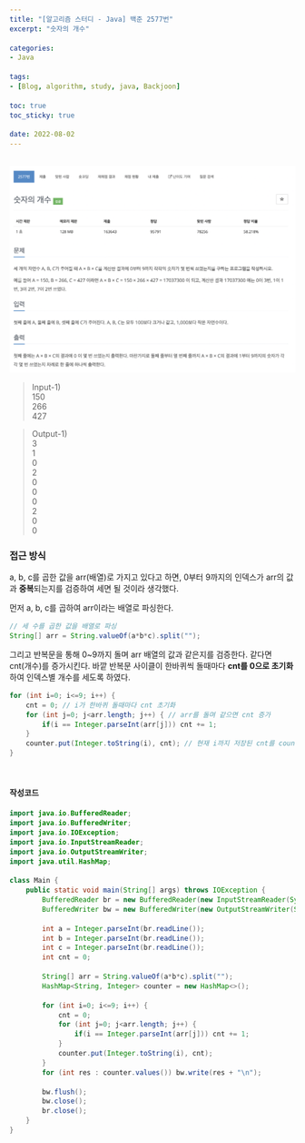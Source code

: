 ```yaml
--- 
title: "[알고리즘 스터디 - Java] 백준 2577번" 
excerpt: "숫자의 개수" 

categories: 
- Java

tags: 
- [Blog, algorithm, study, java, Backjoon]

toc: true
toc_sticky: true

date: 2022-08-02
--- 
```


<br>

<center><img src="/assets/images/backjoon/2577.png"></center>

> Input-1) <br>
150 <br>
266 <br>
427 <br>

> Output-1) <br>
3 <br>
1 <br>
0 <br>
2 <br>
0 <br>
0 <br>
0 <br>
2 <br>
0 <br>
0 <br>

### 접근 방식
a, b, c를 곱한 값을 arr(배열)로 가지고 있다고 하면, 
0부터 9까지의 인덱스가 arr의 값과 **중복**되는지를 검증하여 세면 될 것이라 생각했다.

먼저 a, b, c를 곱하여 arr이라는 배열로 파싱한다.

```java
// 세 수를 곱한 값을 배열로 파싱
String[] arr = String.valueOf(a*b*c).split("");
```

그리고 반복문을 통해 0~9까지 돌며 arr 배열의 값과 같은지를 검증한다.
같다면 cnt(개수)를 증가시킨다.
바깥 반복문 사이클이 한바퀴씩 돌때마다 **cnt를 0으로 초기화**하여 인덱스별 개수를 세도록 하였다.

```java
for (int i=0; i<=9; i++) { 
    cnt = 0; // i가 한바퀴 돌때마다 cnt 초기화
    for (int j=0; j<arr.length; j++) { // arr를 돌며 같으면 cnt 증가
        if(i == Integer.parseInt(arr[j])) cnt += 1;
    }
    counter.put(Integer.toString(i), cnt); // 현재 i까지 저장된 cnt를 counter 맵에 저장
}
```

<br>

#### 작성코드
```java
import java.io.BufferedReader;
import java.io.BufferedWriter;
import java.io.IOException;
import java.io.InputStreamReader;
import java.io.OutputStreamWriter;
import java.util.HashMap;

class Main {
    public static void main(String[] args) throws IOException {
        BufferedReader br = new BufferedReader(new InputStreamReader(System.in));
        BufferedWriter bw = new BufferedWriter(new OutputStreamWriter(System.out));

        int a = Integer.parseInt(br.readLine());
        int b = Integer.parseInt(br.readLine());
        int c = Integer.parseInt(br.readLine());
        int cnt = 0;
        
        String[] arr = String.valueOf(a*b*c).split("");
        HashMap<String, Integer> counter = new HashMap<>();

        for (int i=0; i<=9; i++) {
            cnt = 0;
            for (int j=0; j<arr.length; j++) {
                if(i == Integer.parseInt(arr[j])) cnt += 1;
            }
            counter.put(Integer.toString(i), cnt);
        }
        for (int res : counter.values()) bw.write(res + "\n");

        bw.flush();
        bw.close();
        br.close();
    }
}
```